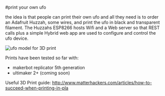 #print your own ufo

the idea is that people can print their own ufo and all they need is to order an Adafruit Huzzah, some wires, and print the ufo in black and transparent filament. The Huzzahs ESP8266 hosts Wifi and a Web server so that REST calls plus a simple Hybrid web app are used to configure and control the ufo device.

![ufo model for 3D print](https://raw.githubusercontent.com/ruxit/ufo/master/3dprint/ufo%20model.png?token=APT05E5VwI0tNm3ce7FIldOJY5w--3qxks5W2EDVwA%3D%3D)

Prints have been tested so far with:
* makerbot replicator 5th generation
* ultimaker 2+ (coming soon)

Useful 3D Print guide:
http://www.matterhackers.com/articles/how-to-succeed-when-printing-in-pla
